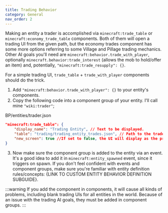 ```yaml
---
title: Trading Behavior
category: General
nav_order: 2
---
```


Making an entity a trader is accomplished via `minecraft:trade_table` or `minecraft:economy_trade_table` components. Both of them will open a trading UI from the given path, but the economy trades component has some more options referring to some Village and Pillage trading mechanics. Other AI goals you'll need are `minecraft:behavior.trade_with_player`, optionally `minecraft.behavior:trade_interest` (allows the mob to hold/offer an item) and, potentially, `"minecraft:trade_resupply": {}`.

For a simple trading UI, `trade_table` + `trade_with_player` components should do the trick.

1. Add `"minecraft:behavior.trade_with_player": {}` to your entity's components.
2. Copy the following code into a component group of your entity. I'll call mine `"wiki:trader"`;

<CodeHeader>BP/entities/trader.json</CodeHeader>

```json
"minecraft:trade_table": {
	"display_name": "Trading Entity", // Text to be displayed.
	"table": "trading/trading_entity_trades.json", // Path to the trade table file
	"new_screen": true //If set to false, the UI will display as the pre-Village&Pillage one.
}
```

3. Now make sure the component group is added to the entity via an event. It's a good idea to add it in `minecraft:entity_spawned` event, since it triggers on spawn.
If you don't feel confident with events and component groups, make sure you're familiar with entity definition rules/concepts: {LINK TO CUSTOM ENTITY BEHAVIOR DEFINITION SUBGUIDE}.

:::warning
If you add the component in components, it will cause all kinds of problems, including blank trading UIs for all entities in the world. Because of an issue with the trading AI goals, they must be added in component groups.
:::